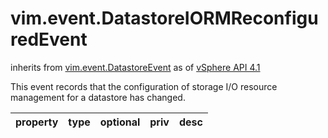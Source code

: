vim.event.DatastoreIORMReconfiguredEvent
========================================
inherits from [vim.event.DatastoreEvent](docs/vim.event.DatastoreEvent.md)
as of [vSphere API 4.1](vim.version.md#vim.version.version6)


This event records that the configuration of storage I/O   resource management for a datastore has changed.

| property | type | optional | priv | desc |
|:---------|:-----|:---------|:-----|:-----|



